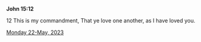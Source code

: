 **John 15:12**

12 This is my commandment, That ye love one another, as I have loved you.

[Monday 22-May, 2023](https://t.me/s/daily_scripture)

